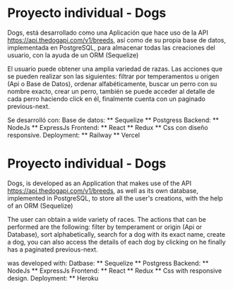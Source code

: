 # Proyecto individual - Dogs

Dogs, está desarrollado como una Aplicación que hace uso de la API  https://api.thedogapi.com/v1/breeds, así como de su propia base de datos, implementada en PostgreSQL, para almacenar todas las creaciones del usuario, con la ayuda de un ORM (Sequelize)

El usuario puede obtener una amplia variedad de razas. Las acciones que se pueden realizar son las siguientes: filtrar por temperamentos u origen (Api o Base de Datos), ordenar alfabéticamente, buscar un perro con su nombre exacto, crear un perro, también se puede acceder al detalle de cada perro haciendo click en él, finalmente cuenta con un paginado previous-next.

Se desarrolló con:
Base de datos:
     ** Sequelize
     ** Postgress
Backend:
     ** NodeJs
     ** ExpressJs
Frontend:
     ** React
     ** Redux
     ** Css con diseño responsive.
Deployment:
     ** Railway
     ** Vercel
  
 

# Proyecto individual - Dogs

Dogs, is developed as an Application that makes use of the API https://api.thedogapi.com/v1/breeds, as well as its own database, implemented in PostgreSQL, to store all the user's creations, with the help of an ORM (Sequelize)

The user can obtain a wide variety of races. The actions that can be performed are the following: filter by temperament or origin (Api or Database), sort alphabetically, search for a dog with its exact name, create a dog, you can also access the details of each dog by clicking on he finally has a paginated previous-next.

was developed with:
Datbase:
     ** Sequelize
     ** Postgress
Backend:
     ** NodeJs
     ** ExpressJs
Frontend:
     ** React
     ** Redux
     ** Css with responsive design.
Deployment:
     ** Heroku
   
